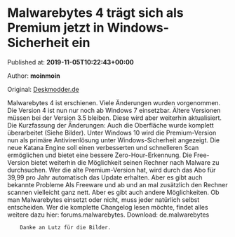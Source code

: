 
# Malwarebytes 4 trägt sich als Premium jetzt in Windows-Sicherheit ein

Published at: **2019-11-05T10:22:43+00:00**

Author: **moinmoin**

Original: [Deskmodder.de](https://www.deskmodder.de/blog/2019/11/05/malwarebytes-4-traegt-sich-als-premium-jetzt-in-windows-sicherheit-ein/)

Malwarebytes 4 ist erschienen. Viele Änderungen wurden vorgenommen. Die Version 4 ist nun nur noch ab Windows 7 einsetzbar. Ältere Versionen müssen bei der Version 3.5 bleiben. Diese wird aber weiterhin aktualisiert.
Die Kurzfassung der Änderungen: Auch die Oberfläche wurde komplett überarbeitet (Siehe Bilder). Unter Windows 10 wird die Premium-Version nun als primäre Antivirenlösung unter Windows-Sicherheit angezeigt. Die neue Katana Engine soll einen verbesserten und schnelleren Scan ermöglichen und bietet eine bessere Zero-Hour-Erkennung.
Die Free-Version bietet weiterhin die Möglichkeit seinen Rechner nach Malware zu durchsuchen. Wer die alte Premium-Version hat, wird durch das Abo für 39,99 pro Jahr automatisch das Update erhalten.
Aber es gibt auch bekannte Probleme
Als Freeware und ab und an mal zusätzlich den Rechner scannen vielleicht ganz nett. Aber es gibt auch andere Möglichkeiten. Ob man Malwarebytes einsetzt oder nicht, muss jeder natürlich selbst entscheiden. Wer die komplette Changelog lesen möchte, findet alles weitere dazu hier: forums.malwarebytes. Download: de.malwarebytes

        Danke an Lutz für die Bilder.
      
